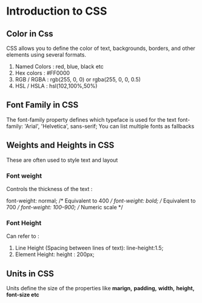 # Introduction to CSS

## Color in Css
CSS allows you to define the color of text, backgrounds, borders, and other elements using several formats.
1. Named Colors : red, blue, black etc 
2. Hex colors : #FF0000 
3. RGB / RGBA : rgb(255, 0, 0)  or rgba(255, 0, 0, 0.5)
4. HSL / HSLA : hsl(102,100%,50%)

## Font Family in CSS
The font-family property defines which typeface is used for the text 
font-family: 'Arial', 'Helvetica', sans-serif;
 You can list multiple fonts as fallbacks


## Weights and Heights in CSS
These are often used to style text and layout 

### Font weight
Controls the thickness of the text :

font-weight: normal;     /* Equivalent to 400 */
font-weight: bold;       /* Equivalent to 700 */
font-weight: 100–900;    /* Numeric scale */

### Font Height
Can refer to :
1. Line Height (Spacing between lines of text):
  line-height:1.5;
2. Element Height:
   height : 200px;

## Units in CSS
Units define the size of the properties like **marign,** **padding,** **width,** **height,** **font-size etc**
